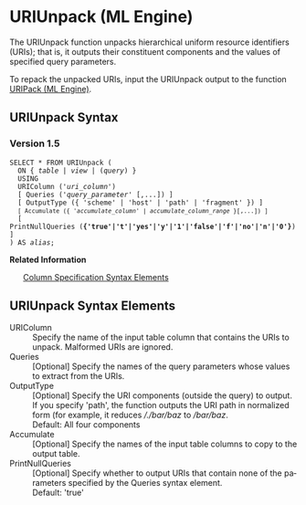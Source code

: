 <html><head></head><body><div class="nested0" aria-labelledby="ariaid-title1" topicindex="1" topicid="pin1507820879472" id="pin1507820879472"><h1 class="title topictitle1" id="ariaid-title1">URIUnpack (ML Engine)</h1><div class="body conbody">
<p class="p">The URIUnpack function unpacks hierarchical uniform resource identifiers
			(URIs); that is, it outputs their constituent components and the values of specified
			query parameters.</p>
<p class="p">To repack the unpacked URIs, input the URIUnpack output to the function <a href="uef1558453296430.md#yxe1507821337957">URIPack (ML Engine)</a>.</p></div><div class="topic reference nested1" aria-labelledby="ariaid-title2" topicindex="2" topicid="wiu1507820915286" xml:lang="en-us" lang="en-us" id="wiu1507820915286">
<h2 class="title topictitle2" id="ariaid-title2">URIUnpack Syntax</h2><div class="body refbody"><div class="section" id="wiu1507820915286__section_N1000E_N1000C_N10001">
<h3 class="title sectiontitle">Version 1.5</h3><pre class="pre codeblock" xml:space="preserve"><code>SELECT * FROM URIUnpack (
  <span>ON { <var class="keyword varname">table</var> | <var class="keyword varname">view</var> | (<var class="keyword varname">query</var>) }</span>
  USING
  URIColumn ('<var class="keyword varname">uri_column</var>')
  [ Queries ('<var class="keyword varname">query_parameter</var>' [,...]) ]
  [ OutputType ({ 'scheme' | 'host' | 'path' | 'fragment' }) ]
  <code class="ph codeph">[ Accumulate ({ '<var class="keyword varname">accumulate_column</var>' | <var class="keyword varname">accumulate_column_range</var> }[,...]) ]</code>
  [ PrintNullQueries (<span><b>{'true'|'t'|'yes'|'y'|'1'|'false'|'f'|'no'|'n'|'0'}</b></span>) ]
) AS <var class="keyword varname">alias</var>;</code></pre></div></div><div class="related-links"><div class="linklistheader"><p></p><b>Related Information</b></div>
<ul class="linklist linklist relinfo"><div class="linklistmember"><a href="ndv1557782188375.md">Column Specification Syntax Elements</a></div></ul></div></div><div class="topic reference nested1" aria-labelledby="ariaid-title3" topicindex="3" topicid="dfi1507820919773" xml:lang="en-us" lang="en-us" id="dfi1507820919773">
<h2 class="title topictitle2" id="ariaid-title3">URIUnpack Syntax Elements</h2><div class="body refbody"><div class="section" id="dfi1507820919773__section_N10011_N1000E_N10001"><dl class="dl parml"><dt class="dt pt dlterm">URIColumn</dt><dd class="dd pd">Specify the name of the input table column that contains the URIs to unpack. Malformed URIs are ignored.</dd><dt class="dt pt dlterm">Queries</dt><dd class="dd pd">[Optional] Specify the names of the query parameters whose values to extract from the URIs. </dd><dt class="dt pt dlterm">OutputType</dt><dd class="dd pd">[Optional] Specify the URI components (outside the query) to output. If you specify 'path', the function outputs the URI path in normalized form (for example, it reduces <span><i>/./bar/baz</i></span> to <span><i>/bar/baz</i></span>.</dd><dd class="dd pd ddexpand">Default: All four components</dd><dt class="dt pt dlterm">Accumulate</dt><dd class="dd pd">[Optional] Specify the names of the input table columns to copy to the output table.</dd><dt class="dt pt dlterm">PrintNullQueries</dt><dd class="dd pd">[Optional] Specify whether to output URIs that contain none of the parameters specified by the Queries syntax element.</dd><dd class="dd pd ddexpand">Default: 'true'</dd></dl></div></div></div></div></body></html>
